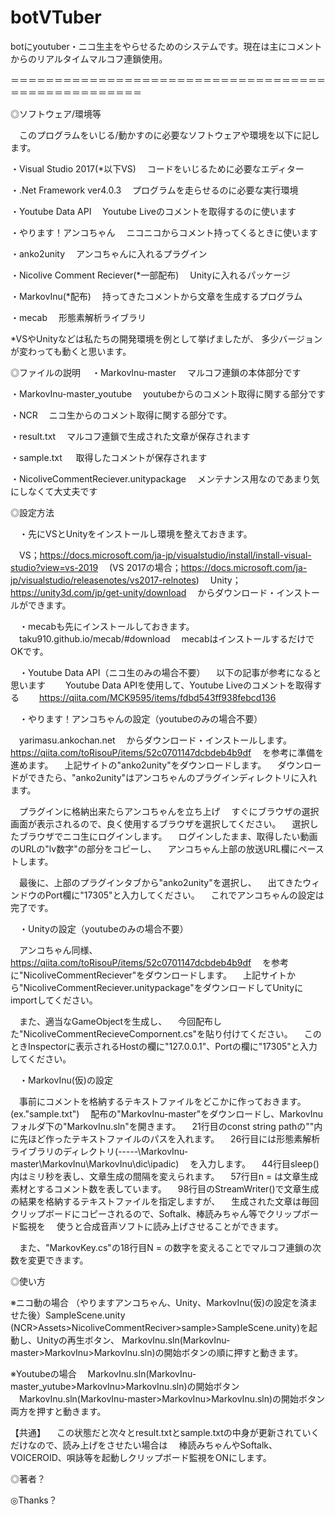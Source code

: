 # botVTuber
botにyoutuber・ニコ生主をやらせるためのシステムです。現在は主にコメントからのリアルタイムマルコフ連鎖使用。

＝＝＝＝＝＝＝＝＝＝＝＝＝＝＝＝＝＝＝＝＝＝＝＝＝＝＝＝＝＝＝＝＝＝＝＝＝＝＝＝＝＝＝＝＝＝＝＝＝＝＝

◎ソフトウェア/環境等

　このプログラムをいじる/動かすのに必要なソフトウェアや環境を以下に記します。
 
 ・Visual Studio 2017(*以下VS)
 　コードをいじるために必要なエディター
  
 ・.Net Framework ver4.0.3
 　プログラムを走らせるのに必要な実行環境
  
 ・Youtube Data API
 　Youtube Liveのコメントを取得するのに使います
  
 ・やります！アンコちゃん
 　ニコニコからコメント持ってくるときに使います
  
 ・anko2unity
 　アンコちゃんに入れるプラグイン
  
 ・Nicolive Comment Reciever(*一部配布)
 　Unityに入れるパッケージ
  
 ・MarkovInu(*配布)
 　持ってきたコメントから文章を生成するプログラム
  
 ・mecab
 　形態素解析ライブラリ
 
 *VSやUnityなどは私たちの開発環境を例として挙げましたが、
  多少バージョンが変わっても動くと思います。


◎ファイルの説明
　・MarkovInu-master
 　マルコフ連鎖の本体部分です
  
  ・MarkovInu-master_youtube
 　youtubeからのコメント取得に関する部分です
  
  ・NCR
 　ニコ生からのコメント取得に関する部分です。
  
  ・result.txt
  　マルコフ連鎖で生成された文章が保存されます
  
  ・sample.txt
 　 取得したコメントが保存されます
   
  ・NicoliveCommentReciever.unitypackage
  　メンテナンス用なのであまり気にしなくて大丈夫です


◎設定方法

　・先にVSとUnityをインストールし環境を整えておきます。

　VS；https://docs.microsoft.com/ja-jp/visualstudio/install/install-visual-studio?view=vs-2019
　(VS 2017の場合；https://docs.microsoft.com/ja-jp/visualstudio/releasenotes/vs2017-relnotes)
　Unity；https://unity3d.com/jp/get-unity/download
　からダウンロード・インストールができます。


　・mecabも先にインストールしておきます。
　taku910.github.io/mecab/#download
　mecabはインストールするだけでOKです。
 
 
　・Youtube Data API（ニコ生のみの場合不要）
 　以下の記事が参考になると思います
 　　Youtube Data APIを使用して、Youtube Liveのコメントを取得する
  　　https://qiita.com/MCK9595/items/fdbd543ff938febcd136


　・やります！アンコちゃんの設定（youtubeのみの場合不要）

　yarimasu.ankochan.net
　からダウンロード・インストールします。
　https://qiita.com/toRisouP/items/52c0701147dcbdeb4b9df
　を参考に準備を進めます。
　上記サイトの"anko2unity"をダウンロードします。
　ダウンロードができたら、"anko2unity"はアンコちゃんのプラグインディレクトリに入れます。

　プラグインに格納出来たらアンコちゃんを立ち上げ
　すぐにブラウザの選択画面が表示されるので、良く使用するブラウザを選択してください。
　選択したブラウザでニコ生にログインします。
　ログインしたまま、取得したい動画のURLの"lv数字"の部分をコピーし、
　アンコちゃん上部の放送URL欄にペーストします。

　最後に、上部のプラグインタブから"anko2unity"を選択し、
　出てきたウィンドウのPort欄に"17305"と入力してください。
　これでアンコちゃんの設定は完了です。


　・Unityの設定（youtubeのみの場合不要）

　アンコちゃん同様、
　https://qiita.com/toRisouP/items/52c0701147dcbdeb4b9df
　を参考に"NicoliveCommentReciever"をダウンロードします。
　上記サイトから"NicoliveCommentReciever.unitypackage"をダウンロードしてUnityにimportしてください。

　また、適当なGameObjectを生成し、
　今回配布した"NicoliveCommentRecieveCompornent.cs"を貼り付けてください。
　このときInspectorに表示されるHostの欄に"127.0.0.1"、Portの欄に"17305"と入力してください。


　・MarkovInu(仮)の設定

　事前にコメントを格納するテキストファイルをどこかに作っておきます。(ex."sample.txt")
　配布の"MarkovInu-master"をダウンロードし、MarkovInuフォルダ下の"MarkovInu.sln"を開きます。
　21行目のconst string pathの""内に先ほど作ったテキストファイルのパスを入れます。
　26行目には形態素解析ライブラリのディレクトリ(-----\MarkovInu-master\MarkovInu\MarkovInu\dic\ipadic)
　を入力します。
　44行目sleep()内はミリ秒を表し、文章生成の間隔を変えられます。
　57行目n = は文章生成素材とするコメント数を表しています。
　98行目のStreamWriter()で文章生成の結果を格納するテキストファイルを指定しますが、
　生成された文章は毎回クリップボードにコピーされるので、Softalk、棒読みちゃん等でクリップボード監視を
　使うと合成音声ソフトに読み上げさせることができます。

　また、"MarkovKey.cs"の18行目N = の数字を変えることでマルコフ連鎖の次数を変更できます。


◎使い方

※ニコ動の場合
（やりますアンコちゃん、Unity、MarkovInu(仮)の設定を済ませた後）SampleScene.unity
 (NCR>Assets>NicoliveCommentReciver>sample>SampleScene.unity)を起動し、Unityの再生ボタン、
 MarkovInu.sln(MarkovInu-master>MarkovInu>MarkovInu.sln)の開始ボタンの順に押すと動きます。

※Youtubeの場合
　MarkovInu.sln(MarkovInu-master_yutube>MarkovInu>MarkovInu.sln)の開始ボタン
　MarkovInu.sln(MarkovInu-master>MarkovInu>MarkovInu.sln)の開始ボタン
  両方を押すと動きます。

【共通】
　この状態だと次々とresult.txtとsample.txtの中身が更新されていくだけなので、読み上げをさせたい場合は
 　棒読みちゃんやSoftalk、VOICEROID、唄詠等を起動しクリップボード監視をONにします。

◎著者？


◎Thanks？
